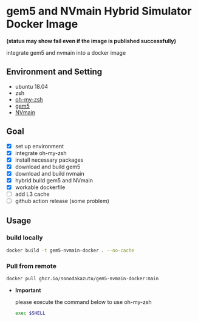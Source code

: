 # gem5 and NVmain Hybrid Simulator Docker Image

**(status may show fail even if the image is published successfully)**

integrate gem5 and nvmain into a docker image

## Environment and Setting
- ubuntu 18.04
- zsh
- [oh-my-zsh](https://github.com/ohmyzsh/ohmyzsh)
- [gem5](https://gem5.googlesource.com/public/gem5/+/525ce650e1a5bbe71c39d4b15598d6c003cc9f9e)
- [NVmain](https://github.com/SEAL-UCSB/NVmain)

## Goal
- [x] set up environment
- [x] integrate oh-my-zsh
- [x] install necessary packages
- [x] download and build gem5
- [x] download and build nvmain
- [x] hybrid build gem5 and NVmain
- [x] workable dockerfile
- [ ] add L3 cache
- [ ] github action release (some problem)

## Usage

### build locally

```sh
docker build -t gem5-nvmain-docker . --no-cache
```

### Pull from remote

```sh
docker pull ghcr.io/sonodakazuto/gem5-nvmain-docker:main
```

- **Important**
  
  please execute the command below to use oh-my-zsh
  ```sh
  exec $SHELL
  ```
